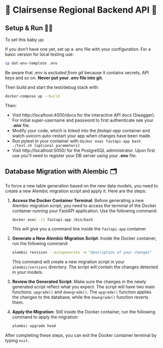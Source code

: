 # 🚀 Clairsense Regional Backend API 🎉

## Setup & Run 🏃‍♂️

To set this baby up:

If you don't have one yet, set up a .env file with your configuration.  For a basic version for local testing use:  
```bash
cp dot-env-template .env
```
Be aware that .env is *excluded from git* because it contains secrets, API keys and so on.  **Never put your .env file into git.**

Then build and start the test/debug stack with:
```bash
docker-compose up --build
```

Then:
- Visit http://localhost:4000/docs for the interactive API docs (Swagger). For initial super-username and password to first authenticate see your **.env** file.
- Modify your code, which is linked into the *fastapi-app* container and watch uvicorn auto-restart your app when changes have been made.
- Run pytest in your container with `docker exec fastapi-app bash ./test.sh [optional parameters]`
- Visit http://localhost:5050/ for the PostgreSQL administrator. Upon first use you'll need to register your DB server using your **.env** file.



## Database Migration with Alembic 🗂️

To force a new table generation based on the new data models, you need to create a new Alembic migration script and apply it. Here are the steps:

1. **Access the Docker Container Terminal**:
   Before generating a new Alembic migration script, you need to access the terminal of the Docker container running your FastAPI application. Use the following command:
   ```bash
   docker exec -it fastapi-app /bin/bash
   ```
   This will give you a command line inside the `fastapi-app` container.

2. **Generate a New Alembic Migration Script**:
   Inside the Docker container, run the following command:
   ```bash
   alembic revision --autogenerate -m "description of your changes"
   ```
   This command will create a new migration script in your `alembic/versions` directory. The script will contain the changes detected in your models.

3. **Review the Generated Script**:
   Make sure the changes in the newly generated script reflect what you expect. The script will have two main functions: `upgrade()` and `downgrade()`. The `upgrade()` function applies the changes to the database, while the `downgrade()` function reverts them.

4. **Apply the Migration**:
   Still inside the Docker container, run the following command to apply the migration:
   ```bash
   alembic upgrade head
   ```

After completing these steps, you can exit the Docker container terminal by typing `exit`.